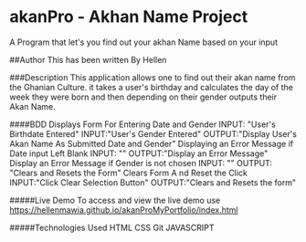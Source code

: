 # akanPro - Akhan Name Project
A Program that let's you find out your akhan Name based on your input

##Author 
This has been written By Hellen

###Description
This application allows one to find out their akan name from the Ghanian Culture. 
it takes a user's birthday and calculates the day of the week they were born and then depending on their gender outputs their Akan Name.

####BDD
Displays Form For Entering Date and Gender INPUT: "User's Birthdate Entered" INPUT:"User's Gender Entered" OUTPUT:"Display User's Akan Name As Submitted Date and Gender"
Displaying an Error Message if Date input Left Blank INPUT: "" OUTPUT:"Display an Error Message"
Display an Error Message if Gender is not chosen INPUT: "" OUTPUT: "Clears and Resets the Form"
Clears Form A nd Reset the Click INPUT:"Click Clear Selection Button" OUTPUT:"Clears and Resets the form"

#####Live Demo
To access and view the live demo use https://hellenmawia.github.io/akanProMyPortfolio/index.html

#####Technologies Used
HTML
CSS
Git
JAVASCRIPT
